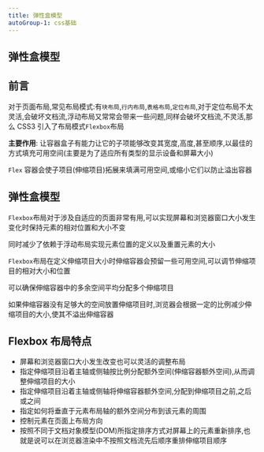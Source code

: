 ```yaml
---
title: 弹性盒模型
autoGroup-1: css基础
---
```


## 弹性盒模型

## 前言

对于页面布局,常见布局模式:有`块布局`,`行内布局`,`表格布局`,`定位布局`,对于定位布局不太灵活,会破坏文档流,浮动布局又常常会带来一些问题,同样会破坏文档流,不灵活,那么 CSS3 引入了布局模式`Flexbox`布局

**主要作用**: 让容器盒子有能力让它的子项能够改变其宽度,高度,甚至顺序,以最佳的方式填充可用空间(主要是为了适应所有类型的显示设备和屏幕大小)

`Flex` 容器会使子项目(伸缩项目)拓展来填满可用空间,或缩小它们以防止溢出容器

## 弹性盒模型

`Flexbox`布局对于涉及自适应的页面非常有用,可以实现屏幕和浏览器窗口大小发生变化时保持元素的相对位置和大小不变

同时减少了依赖于浮动布局实现元素位置的定义以及重置元素的大小

`Flexbox`布局在定义伸缩项目大小时伸缩容器会预留一些可用空间,可以调节伸缩项目的相对大小和位置

可以确保伸缩容器中的多余空间平均分配多个伸缩项目

如果伸缩容器没有足够大的空间放置伸缩项目时,浏览器会根据一定的比例减少伸缩项目的大小,使其不溢出伸缩容器

## Flexbox 布局特点

- 屏幕和浏览器窗口大小发生改变也可以灵活的调整布局
- 指定伸缩项目沿着主轴或侧轴按比例分配额外空间(伸缩容器额外空间),从而调整伸缩项目的大小
- 指定伸缩项目沿着主轴或侧轴将伸缩容器额外空间,分配到伸缩项目之前,之后或之间
- 指定如何将垂直于元素布局轴的额外空间分布到该元素的周围
- 控制元素在页面上布局方向
- 按照不同于文档对象模型(DOM)所指定排序方式对屏幕上的元素重新排序,也就是说可以在浏览器渲染中不按照文档流先后顺序重排伸缩项目顺序
